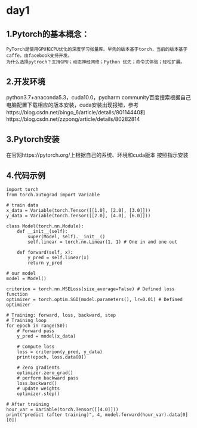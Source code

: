 # day1
## 1.Pytorch的基本概念：
    PyTorch是使用GPU和CPU优化的深度学习张量库。早先的版本基于torch，当前的版本基于caffe，由facebook支持开发。
    为什么选择pytroch？支持GPU；动态神经网络；Python 优先；命令式体验；轻松扩展。

## 2.开发环境 
   python3.7+anaconda5.3，cuda10.0，pycharm community百度搜索根据自己电脑配置下载相应的版本安装，cuda安装出现报错，参考https://blog.csdn.net/bingo_6/article/details/80114440和https://blog.csdn.net/zzpong/article/details/80282814 
## 3.Pytorch安装
   在官网https://pytorch.org/上根据自己的系统、环境和cuda版本 按照指示安装
## 4.代码示例
```
import torch
from torch.autograd import Variable

# train data
x_data = Variable(torch.Tensor([[1.0], [2.0], [3.0]]))
y_data = Variable(torch.Tensor([[2.0], [4.0], [6.0]]))

class Model(torch.nn.Module):
    def __init__(self):
        super(Model, self).__init__()
        self.linear = torch.nn.Linear(1, 1) # One in and one out

    def forward(self, x):
        y_pred = self.linear(x)
        return y_pred

# our model
model = Model()

criterion = torch.nn.MSELoss(size_average=False) # Defined loss function
optimizer = torch.optim.SGD(model.parameters(), lr=0.01) # Defined optimizer

# Training: forward, loss, backward, step
# Training loop
for epoch in range(50):
    # Forward pass
    y_pred = model(x_data)

    # Compute loss
    loss = criterion(y_pred, y_data)
    print(epoch, loss.data[0])

    # Zero gradients
    optimizer.zero_grad()
    # perform backward pass
    loss.backward()
    # update weights
    optimizer.step()

# After training
hour_var = Variable(torch.Tensor([[4.0]]))
print("predict (after training)", 4, model.forward(hour_var).data[0][0])
```
